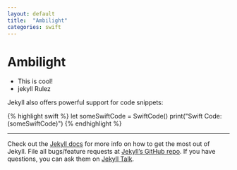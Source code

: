 ```yaml
---
layout: default
title:  "Ambilight"
categories: swift
---
```

# Ambilight 



* This is cool!
* jekyll Rulez

Jekyll also offers powerful support for code snippets:

{% highlight swift %}
let someSwiftCode = SwiftCode()
print("Swift Code: \(someSwiftCode)")
{% endhighlight %}
****
Check out the [Jekyll docs][jekyll-docs] for more info on how to get the most out of Jekyll. File all bugs/feature requests at [Jekyll’s GitHub repo][jekyll-gh]. If you have questions, you can ask them on [Jekyll Talk][jekyll-talk].

[jekyll-docs]: https://jekyllrb.com/docs/home
[jekyll-gh]:   https://github.com/jekyll/jekyll
[jekyll-talk]: https://talk.jekyllrb.com/
